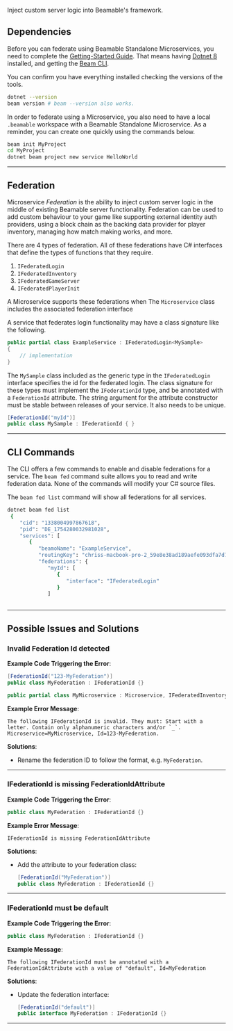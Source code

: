 Inject custom server logic into Beamable's framework.

## Dependencies

Before you can federate using Beamable Standalone Microservices, you need to complete the [Getting-Started Guide](doc:cli-guide-getting-started). That means having [Dotnet 8](https://dotnet.microsoft.com/en-us/download/dotnet/8.0) installed, and getting the  [Beam CLI](https://www.nuget.org/packages/Beamable.Tools). 

You can confirm you have everything installed checking the versions of the tools.
```sh
dotnet --version
beam version # beam --version also works.
```

In order to federate using a Microservice, you also need to have a local `.beamable` workspace with a Beamable Standalone Microservice. As a reminder, you can create one quickly using the commands below.
```sh
beam init MyProject
cd MyProject
dotnet beam project new service HelloWorld
```
---

## Federation

Microservice _Federation_ is the ability to inject custom server logic in the middle of existing Beamable server functionality. Federation can be used to add custom behaviour to your game like supporting external identity auth providers, using a block chain as the backing data provider for player inventory, managing how match making works, and more. 

There are 4 types of federation. All of these federations have C# interfaces 
that define the types of functions that they require. 
1. `IFederatedLogin`
2. `IFederatedInventory`
3. `IFederatedGameServer`
4. `IFederatedPlayerInit`

A Microservice supports these federations when The `Microservice` class includes the associated federation interface


A service that federates login functionality may have a class signature like the following.

```csharp
public partial class ExampleService : IFederatedLogin<MySample> 
{
	// implementation
}
```

The `MySample` class included as the generic type in the `IFederatedLogin` interface specifies the id for the federated login. The class signature for these types must implement the `IFederationId` type, and be annotated with a `FederationId` attribute. The string argument for the attribute constructor must be stable between releases of your service. It also needs to be unique.

```csharp
[FederationId("myId")]
public class MySample : IFederationId { }
```
---

## CLI Commands

The CLI offers a few commands to enable and disable federations for a service. The `beam fed` command suite allows you to read and write federation data. None of the commands will modify your C# source files. 

The `beam fed list` command will show all federations for all services. 
```sh
dotnet beam fed list
 {                                                                               
    "cid": "1338004997867618",                                                   
    "pid": "DE_1754280032981028",                                                
    "services": [                                                                
       {                                                                         
          "beamoName": "ExampleService",                                         
          "routingKey": "chriss-macbook-pro-2_59e8e38ad189aefe093dfa7d74e18841", 
          "federations": {                                                       
             "myId": [                                                           
                {                                                                
                   "interface": "IFederatedLogin"                                
                }                                                                
             ]    
            
```

---

## Possible Issues and Solutions

### Invalid Federation Id detected

**Example Code Triggering the Error**:
```csharp
[FederationId("123-MyFederation")]
public class MyFederation : IFederationId {}

public partial class MyMicroservice : Microservice, IFederatedInventory<MyFederation> {}
```

**Example Error Message**:
```
The following IFederationId is invalid. They must: Start with a letter. Contain only alphanumeric characters and/or `_`. Microservice=MyMicroservice, Id=123-MyFederation.
```

**Solutions**:
- Rename the federation ID to follow the format, e.g. `MyFederation`.

---

### IFederationId is missing FederationIdAttribute

**Example Code Triggering the Error**:
```csharp
public class MyFederation : IFederationId {}
```

**Example Error Message**:
```
IFederationId is missing FederationIdAttribute
```

**Solutions**:
- Add the attribute to your federation class:
  ```csharp
  [FederationId("MyFederation")]
  public class MyFederation : IFederationId {}
  ```

---

### IFederationId must be default

**Example Code Triggering the Error**:
```csharp
public class MyFederation : IFederationId {}
```

**Example Message**:
```
The following IFederationId must be annotated with a FederationIdAttribute with a value of "default", Id=MyFederation
```

**Solutions**:
- Update the federation interface:
  ```csharp
  [FederationId("default")]
  public interface MyFederation : IFederationId {}
  ```

---